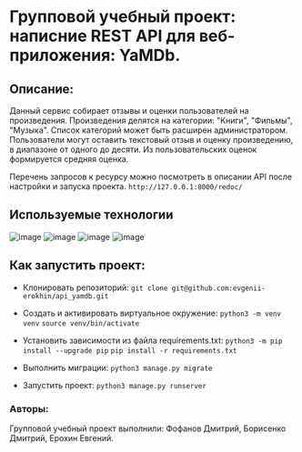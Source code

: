 # Групповой учебный проект: написние REST API для веб-приложения: YaMDb.

## Описание:
Данный сервис собирает отзывы и оценки пользователей на произведения.
Произведения делятся на категории: "Книги", "Фильмы", "Музыка". Список категорий может быть расширен администратором.
Пользователи могут оставить текстовый отзыв и оценку произведению, в диапазоне от одного до десяти. Из пользовательских оценок формируется средняя оценка.

Перечень запросов к ресурсу можно посмотреть в описании API после настройки и запуска проекта.
`http://127.0.0.1:8000/redoc/`

## Используемые технологии
![image](https://img.shields.io/badge/Python-FFD43B?style=for-the-badge&logo=python&logoColor=blue)
![image](https://img.shields.io/badge/Django-092E20?style=for-the-badge&logo=django&logoColor=green)
![image](https://img.shields.io/badge/django%20rest-ff1709?style=for-the-badge&logo=django&logoColor=white)
![image](https://img.shields.io/badge/JWT-000000?style=for-the-badge&logo=JSON%20web%20tokens&logoColor=white)

## Как запустить проект:
+ Клонировать репозиторий:
    ```git clone git@github.com:evgenii-erokhin/api_yamdb.git```

+ Cоздать и активировать виртуальное окружение:
  `python3 -m venv venv`
  `source venv/bin/activate`

+ Установить зависимости из файла requirements.txt:
  `python3 -m pip install --upgrade pip`
  `pip install -r requirements.txt`

+ Выполнить миграции:
  `python3 manage.py migrate`
+ Запустить проект:
  `python3 manage.py runserver`

### Авторы:
Групповой учебный проект выполнили: Фофанов Дмитрий, Борисенко Дмитрий, Ерохин Евгений.
